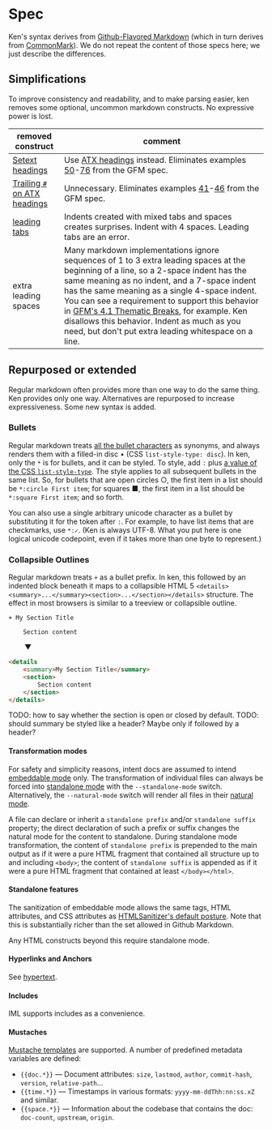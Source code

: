 # Spec

Ken's syntax derives from [Github-Flavored Markdown](https://github.github.com/gfm/) (which in turn derives from [CommonMark](https://spec.commonmark.org/)). We do not repeat the content of those specs here; we just describe the differences.

## Simplifications
To improve consistency and readability, and to make parsing easier, ken removes some optional, uncommon markdown constructs. No expressive power is lost.

removed construct | comment
--- | ---
[Setext headings](https://github.github.com/gfm/#setext-headings) | Use [ATX headings](https://github.github.com/gfm/#atx-heading) instead. Eliminates examples <a href="https://github.github.com/gfm/#example-50">50</a>-[76](https://github.github.com/gfm/#example-76) from the GFM spec.
[Trailing `#` on ATX headings](https://github.github.com/gfm/#example-41) | Unnecessary. Eliminates examples <a href="https://github.github.com/gfm/#example-41">41</a>-[46](https://github.github.com/gfm/#example-46) from the GFM spec.
[leading tabs](https://github.github.com/gfm/#tabs) | Indents created with mixed tabs and spaces creates surprises. Indent with 4 spaces. Leading tabs are an error.
extra leading spaces | Many markdown implementations ignore sequences of 1 to 3 extra leading spaces at the beginning of a line, so a 2-space indent has the same meaning as no indent, and a 7-space indent has the same meaning as a single 4-space indent. You can see a requirement to support this behavior in [GFM's 4.1 Thematic Breaks](https://github.github.com/gfm/#tabs), for example. Ken disallows this behavior. Indent as much as you need, but don't put extra leading whitespace on a line. 

## Repurposed or extended

Regular markdown often provides more than one way to do the same thing. Ken provides only one way. Alternatives are repurposed to increase expressiveness. Some new syntax is added.

### Bullets

Regular markdown treats [all the bullet characters](https://github.github.com/gfm/#list-items) as synonyms, and always renders them with a filled-in disc • (CSS `list-style-type: disc`). In ken, only the `*` is for bullets, and it can be styled. To style, add `:` plus [a value of the CSS `list-style-type`](https://www.w3schools.com/CSSref/pr_list-style-type.asp). The style applies to all subsequent bullets in the same list. So, for bullets that are open circles ○, the first item in a list should be `*:circle First item`; for squares ■, the first item in a list should be `*:square First item`; and so forth.

You can also use a single arbitrary unicode character as a bullet by substituting it for the token after `:`. For example, to have list items that are checkmarks, use `*:✓`. (Ken is always UTF-8. What you put here is one logical unicode codepoint, even if it takes more than one byte to represent.)

### Collapsible Outlines

Regular markdown treats `+` as a bullet prefix. In ken, this followed by an indented block beneath it maps to a collapsible HTML 5 `<details><summary>...</summary><section>...</section></details>` structure. The effect in most browsers is similar to a treeview or collapsible outline.

```ken
+ My Section Title

    Section content
```
&nbsp;&nbsp;&nbsp;&nbsp;&nbsp;&nbsp;&nbsp;&nbsp;▼
```html
<details
    <summary>My Section Title</summary>
    <section>
        Section content
    </section>
</details>
```

TODO: how to say whether the section is open or closed by default.
TODO: should summary be styled like a header? Maybe only if followed by a header?

#### Transformation modes

For safety and simplicity reasons, intent docs are assumed to intend [embeddable mode](../glossary.html#embeddable-mode) only. The transformation of individual files can always be forced into [standalone mode](../glossary.html#standalone-mode) with the `--standalone-mode` switch. Alternatively, the `--natural-mode` switch will render all files in their [natural mode](../glossary.html#natural-mode).

A file can declare or inherit a `standalone prefix` and/or `standalone suffix` property; the direct declaration of such a prefix or suffix changes the natural mode for the content to standalone. During standalone mode transformation, the content of `standalone prefix` is prepended to the main output as if it were a pure HTML fragment that contained all structure up to and including `<body>`; the content of `standalone suffix` is appended as if it were a pure HTML fragment that contained at least `</body></html>`. 

#### Standalone features

The sanitization of embeddable mode allows the same tags, HTML attributes, and CSS attributes as [HTMLSanitizer's default posture](https://github.com/mganss/HtmlSanitizer#tags-allowed-by-default). Note that this is substantially richer than the set allowed in Github Markdown.

Any HTML constructs beyond this require standalone mode. 

#### Hyperlinks and Anchors

See [hypertext](hypertext.md).

#### Includes

IML supports includes as a convenience.

#### Mustaches

[Mustache templates](https://mustache.github.io/) are supported. A number of predefined metadata variables are defined:

* `{{doc.*}}` &mdash; Document attributes: `size`, `lastmod`, `author`, `commit-hash`, `version`, `relative-path`...
* `{{time.*}}` &mdash; Timestamps in various formats: `yyyy-mm-ddThh:nn:ss.xZ` and similar.
* `{{space.*}}` &mdash; Information about the codebase that contains the doc: `doc-count`, `upstream`, `origin`.

